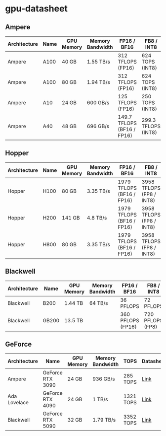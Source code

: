 # gpu-datasheet
## Ampere
| Architecture | Name | GPU Memory | Memory Bandwidth | FP16 / BF16 | FB8 / INT8 | Datasheet |
| ----------- | ----------- | ----------- | ----------- | ----------- | ----------- | ----------- |
| Ampere | A100 | 40 GB | 1.55 TB/s | 312 TFLOPS (FP16) | 624 TOPS (INT8) | [Link](https://www.nvidia.com/content/dam/en-zz/Solutions/Data-Center/a100/pdf/nvidia-a100-datasheet-us-nvidia-1758950-r4-web.pdf) |
| Ampere | A100 | 80 GB | 1.94 TB/s | 312 TFLOPS (FP16) | 624 TOPS (INT8) | [Link](https://www.nvidia.com/content/dam/en-zz/Solutions/Data-Center/a100/pdf/nvidia-a100-datasheet-us-nvidia-1758950-r4-web.pdf) |
| Ampere | A10 | 24 GB | 600 GB/s | 125 TFLOPS (FP16) | 250 TOPS (INT8) | [Link](https://www.nvidia.com/content/dam/en-zz/Solutions/Data-Center/a10/pdf/a10-datasheet.pdf) |
| Ampere | A40 | 48 GB | 696 GB/s | 149.7 TFLOPS (BF16 / FP16) | 299.3 TFLOPS (INT8) | [Link](https://images.nvidia.cn/content/Solutions/data-center/a40/nvidia-a40-datasheet.pdf) |

## Hopper
| Architecture | Name | GPU Memory | Memory Bandwidth | FP16 / BF16 | FB8 / INT8 | Datasheet |
| ----------- | ----------- | ----------- | ----------- | ----------- | ----------- | ----------- |
| Hopper | H100 | 80 GB | 3.35 TB/s | 1979 TFLOPS (BF16 / FP16) | 3958 TFLOPS (FP8 / INT8) | [Link](https://resources.nvidia.com/en-us-tensor-core/nvidia-tensor-core-gpu-datasheet) |
| Hopper | H200 | 141 GB | 4.8 TB/s | 1979 TFLOPS (BF16 / FP16) | 3958 TFLOPS (FP8 / INT8) | [Link](https://resources.nvidia.com/en-us-data-center-overview-mc/en-us-data-center-overview/hpc-datasheet-sc23-h200) |
| Hopper | H800 | 80 GB | 3.35 TB/s | 1979 TFLOPS (BF16 / FP16) | 3958 TFLOPS (FP8 / INT8) | [Link](https://chaoqing-i.com/upload/20231128/NVIDIA%20H800%20GPU%20Datasheet.pdf) |

## Blackwell
| Architecture | Name | GPU Memory | Memory Bandwidth | FP16 / BF16 | FB8 / INT8 | FP4 | Datasheet |
| ----------- | ----------- | ----------- | ----------- | ----------- | ----------- | ----------- | ----------- |
| Blackwell | B200 | 1.44 TB | 64 TB/s | 36 PFLOPS | 72 PFLOPS | 144 PFLOPS | [Link](https://resources.nvidia.com/en-us-dgx-systems/dgx-b200-datasheet) |
| Blackwell | GB200 | 13.5 TB |  | 360 PFLOPS (FP16) | 720 PFLOPS (FP8) | 1440 PFLOPS | [Link](https://resources.nvidia.com/en-us-dgx-systems/dgx-superpod-gb200-datasheet) |

## GeForce
| Architecture | Name | GPU Memory | Memory Bandwidth | TOPS | Datasheet |
| ----------- | ----------- | ----------- | ----------- | ----------- | ----------- |
| Ampere | GeForce RTX 3090 | 24 GB | 936 GB/s | 285 TOPS | [Link](https://www.nvidia.com/en-us/geforce/graphics-cards/50-series/rtx-5090/#specs) |
| Ada Lovelace | GeForce RTX 4090 | 24 GB | 1 TB/s | 1321 TOPS | [Link](https://www.nvidia.com/en-us/geforce/graphics-cards/50-series/rtx-5090/#specs) |
| Blackwell | GeForce RTX 5090 | 32 GB | 1.79 TB/s | 3352 TOPS | [Link](https://www.nvidia.com/en-us/geforce/graphics-cards/50-series/rtx-5090/#specs) |

